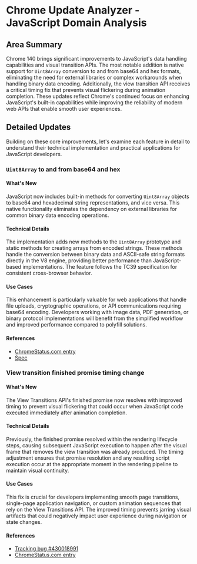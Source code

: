 # Chrome Update Analyzer - JavaScript Domain Analysis

## Area Summary

Chrome 140 brings significant improvements to JavaScript's data handling capabilities and visual transition APIs. The most notable addition is native support for `Uint8Array` conversion to and from base64 and hex formats, eliminating the need for external libraries or complex workarounds when handling binary data encoding. Additionally, the view transition API receives a critical timing fix that prevents visual flickering during animation completion. These updates reflect Chrome's continued focus on enhancing JavaScript's built-in capabilities while improving the reliability of modern web APIs that enable smooth user experiences.

## Detailed Updates

Building on these core improvements, let's examine each feature in detail to understand their technical implementation and practical applications for JavaScript developers.

### `Uint8Array` to and from base64 and hex

#### What's New
JavaScript now includes built-in methods for converting `Uint8Array` objects to base64 and hexadecimal string representations, and vice versa. This native functionality eliminates the dependency on external libraries for common binary data encoding operations.

#### Technical Details
The implementation adds new methods to the `Uint8Array` prototype and static methods for creating arrays from encoded strings. These methods handle the conversion between binary data and ASCII-safe string formats directly in the V8 engine, providing better performance than JavaScript-based implementations. The feature follows the TC39 specification for consistent cross-browser behavior.

#### Use Cases
This enhancement is particularly valuable for web applications that handle file uploads, cryptographic operations, or API communications requiring base64 encoding. Developers working with image data, PDF generation, or binary protocol implementations will benefit from the simplified workflow and improved performance compared to polyfill solutions.

#### References
- [ChromeStatus.com entry](https://chromestatus.com/feature/6281131254874112)
- [Spec](https://tc39.es/proposal-arraybuffer-base64/spec)

### View transition finished promise timing change

#### What's New
The View Transitions API's finished promise now resolves with improved timing to prevent visual flickering that could occur when JavaScript code executed immediately after animation completion.

#### Technical Details
Previously, the finished promise resolved within the rendering lifecycle steps, causing subsequent JavaScript execution to happen after the visual frame that removes the view transition was already produced. The timing adjustment ensures that promise resolution and any resulting script execution occur at the appropriate moment in the rendering pipeline to maintain visual continuity.

#### Use Cases
This fix is crucial for developers implementing smooth page transitions, single-page application navigation, or custom animation sequences that rely on the View Transitions API. The improved timing prevents jarring visual artifacts that could negatively impact user experience during navigation or state changes.

#### References
- [Tracking bug #430018991](https://issues.chromium.org/issues/430018991)
- [ChromeStatus.com entry](https://chromestatus.com/feature/5143135809961984)